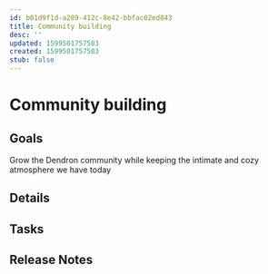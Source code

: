```yaml
---
id: b01d9f1d-a289-412c-8e42-bbfac02ed843
title: Community building
desc: ''
updated: 1599501757503
created: 1599501757503
stub: false
---
```

# Community building

## Goals

Grow the Dendron community while keeping the intimate and cozy atmosphere we have today

## Details

## Tasks

## Release Notes
